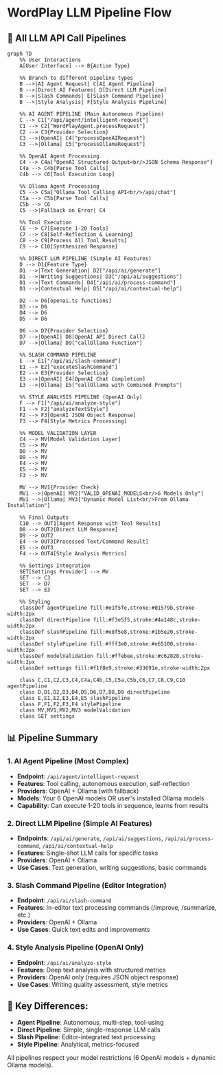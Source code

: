 # WordPlay LLM Pipeline Flow

## 🔄 All LLM API Call Pipelines

```mermaid
graph TD
    %% User Interactions
    A[User Interface] --> B{Action Type}
    
    %% Branch to different pipeline types
    B -->|AI Agent Request| C[AI Agent Pipeline]
    B -->|Direct AI Features| D[Direct LLM Pipeline]
    B -->|Slash Commands| E[Slash Command Pipeline]
    B -->|Style Analysis| F[Style Analysis Pipeline]
    
    %% AI AGENT PIPELINE (Main Autonomous Pipeline)
    C --> C1["/api/agent/intelligent-request"]
    C1 --> C2["WordPlayAgent.processRequest"]
    C2 --> C3{Provider Selection}
    C3 -->|OpenAI| C4["processOpenAIRequest"]
    C3 -->|Ollama| C5["processOllamaRequest"]
    
    %% OpenAI Agent Processing
    C4 --> C4a["OpenAI Structured Output<br/>JSON Schema Response"]
    C4a --> C4b[Parse Tool Calls]
    C4b --> C6[Tool Execution Loop]
    
    %% Ollama Agent Processing
    C5 --> C5a["Ollama Tool Calling API<br/>/api/chat"]
    C5a --> C5b[Parse Tool Calls]
    C5b --> C6
    C5 -->|Fallback on Error| C4
    
    %% Tool Execution
    C6 --> C7[Execute 1-20 Tools]
    C7 --> C8[Self-Reflection & Learning]
    C8 --> C9[Process All Tool Results]
    C9 --> C10[Synthesized Response]
    
    %% DIRECT LLM PIPELINE (Simple AI Features)
    D --> D1{Feature Type}
    D1 -->|Text Generation| D2["/api/ai/generate"]
    D1 -->|Writing Suggestions| D3["/api/ai/suggestions"]
    D1 -->|Text Commands| D4["/api/ai/process-command"]
    D1 -->|Contextual Help| D5["/api/ai/contextual-help"]
    
    D2 --> D6[openai.ts functions]
    D3 --> D6
    D4 --> D6
    D5 --> D6
    
    D6 --> D7{Provider Selection}
    D7 -->|OpenAI| D8[OpenAI API Direct Call]
    D7 -->|Ollama| D9["callOllama Function"]
    
    %% SLASH COMMAND PIPELINE
    E --> E1["/api/ai/slash-command"]
    E1 --> E2["executeSlashCommand"]
    E2 --> E3{Provider Selection}
    E3 -->|OpenAI| E4[OpenAI Chat Completion]
    E3 -->|Ollama| E5["callOllama with Combined Prompts"]
    
    %% STYLE ANALYSIS PIPELINE (OpenAI Only)
    F --> F1["/api/ai/analyze-style"]
    F1 --> F2["analyzeTextStyle"]
    F2 --> F3[OpenAI JSON Object Response]
    F3 --> F4[Style Metrics Processing]
    
    %% MODEL VALIDATION LAYER
    C4 --> MV[Model Validation Layer]
    C5 --> MV
    D8 --> MV
    D9 --> MV
    E4 --> MV
    E5 --> MV
    F3 --> MV
    
    MV --> MV1{Provider Check}
    MV1 -->|OpenAI| MV2["VALID_OPENAI_MODELS<br/>6 Models Only"]
    MV1 -->|Ollama| MV3["Dynamic Model List<br/>From Ollama Installation"]
    
    %% Final Outputs
    C10 --> OUT1[Agent Response with Tool Results]
    D8 --> OUT2[Direct LLM Response]
    D9 --> OUT2
    E4 --> OUT3[Processed Text/Command Result]
    E5 --> OUT3
    F4 --> OUT4[Style Analysis Metrics]
    
    %% Settings Integration
    SET[Settings Provider] --> MV
    SET --> C3
    SET --> D7
    SET --> E3
    
    %% Styling
    classDef agentPipeline fill:#e1f5fe,stroke:#01579b,stroke-width:2px
    classDef directPipeline fill:#f3e5f5,stroke:#4a148c,stroke-width:2px
    classDef slashPipeline fill:#e8f5e8,stroke:#1b5e20,stroke-width:2px
    classDef stylePipeline fill:#fff3e0,stroke:#e65100,stroke-width:2px
    classDef modelValidation fill:#ffebee,stroke:#c62828,stroke-width:2px
    classDef settings fill:#f1f8e9,stroke:#33691e,stroke-width:2px
    
    class C,C1,C2,C3,C4,C4a,C4b,C5,C5a,C5b,C6,C7,C8,C9,C10 agentPipeline
    class D,D1,D2,D3,D4,D5,D6,D7,D8,D9 directPipeline
    class E,E1,E2,E3,E4,E5 slashPipeline
    class F,F1,F2,F3,F4 stylePipeline
    class MV,MV1,MV2,MV3 modelValidation
    class SET settings
```

## 📊 Pipeline Summary

### 1. **AI Agent Pipeline** (Most Complex)
- **Endpoint**: `/api/agent/intelligent-request`
- **Features**: Tool calling, autonomous execution, self-reflection
- **Providers**: OpenAI + Ollama (with fallback)
- **Models**: Your 6 OpenAI models OR user's installed Ollama models
- **Capability**: Can execute 1-20 tools in sequence, learns from results

### 2. **Direct LLM Pipeline** (Simple AI Features)
- **Endpoints**: `/api/ai/generate`, `/api/ai/suggestions`, `/api/ai/process-command`, `/api/ai/contextual-help`
- **Features**: Single-shot LLM calls for specific tasks
- **Providers**: OpenAI + Ollama
- **Use Cases**: Text generation, writing suggestions, basic commands

### 3. **Slash Command Pipeline** (Editor Integration)
- **Endpoint**: `/api/ai/slash-command`
- **Features**: In-editor text processing commands (/improve, /summarize, etc.)
- **Providers**: OpenAI + Ollama
- **Use Cases**: Quick text edits and improvements

### 4. **Style Analysis Pipeline** (OpenAI Only)
- **Endpoint**: `/api/ai/analyze-style`
- **Features**: Deep text analysis with structured metrics
- **Providers**: OpenAI only (requires JSON object response)
- **Use Cases**: Writing quality assessment, style metrics

## 🎯 Key Differences:
- **Agent Pipeline**: Autonomous, multi-step, tool-using
- **Direct Pipeline**: Simple, single-response LLM calls  
- **Slash Pipeline**: Editor-integrated text processing
- **Style Pipeline**: Analytical, metrics-focused

All pipelines respect your model restrictions (6 OpenAI models + dynamic Ollama models). 